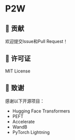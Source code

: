 # P2W

## 🤝 贡献

欢迎提交Issue和Pull Request！

## 📄 许可证

MIT License

## 🙏 致谢

感谢以下开源项目：

- Hugging Face Transformers
- PEFT
- Accelerate
- WandB
- PyTorch Lightning
